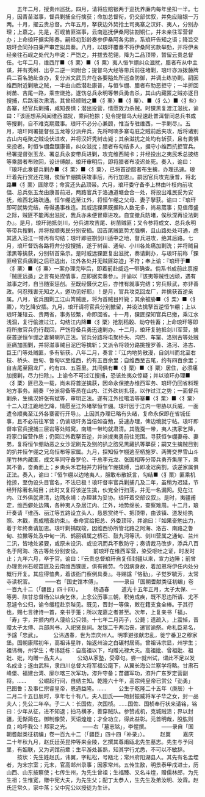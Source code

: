 <!-- { "loadSidebar": true } -->
　　五年二月，授贵州巡抚。四月，请将应赔银两于巡抚养廉内每年坐扣一半。七月，因青苗滋事，督兵剿捕全行擒获；命加总督衔，仍交部优叙，并免应赔银一万两。十月，擢云贵总督。六年五月，拏获边外焚抢土司夷寨之汉奸、夷人，分别办理；上嘉之。先是，石岘苗匪滋事，云南巡抚伊桑阿驻劄铜仁，并未亲往军营督办；上命琅玕据实陈奏。嗣经初彭龄奏参伊桑阿各劣款，系琅玕告知之语；降旨交琅玕会同孙曰秉严审定拟具奏。八月，以琅玕覆奏不将伊桑阿劣款举劾，并将伊未经亲往石岘之处代为申说：严饬之，并拔去花翎，降为二品顶带，暂留云贵总督任。七年二月，维西厅■〈犭栗〉■〈犭粟〉夷人恒乍绷纠众滋扰，腊者布从中主谋，并有秃树、出亨二逆一同附合；提督乌大经等带兵前往堵剿，琅玕亦派拨藤牌兵二百名驰赴查办，复分派文武员弁在各要隘处所巡查防御，并调土练协剿。嗣因维西附近剿散之贼，一半由山后潜赴康普，与恒乍绷、腊者布助恶拒守；一半折回树苗、吉尾一路，乘空烧抢。遂饬总兵永明等带兵勇击杀，其山内藏匿之贼亦逐日搜捕，后路渐次肃清。其曾经顺贼之■〈犭栗〉■〈犭粟〉、■〈犭么〉■〈犭些〉各寨，经官兵剿捕，咸知畏惧；潜出投营，情愿效力杀贼。时猓黑复渡江滋扰，谕曰：『该匪想系风闻维西滋扰，乘间抢掠；见令提督乌大经速赴普洱督同总兵书成等搜剿，自不难克期蒇事。琅玕不必分心兼顾，惟当专驻维西，一手剿尽』。五月，琅玕同署提督张玉龙等分派弁兵，先将呵喃多寨屯驻之贼前后夹攻，后将诸别古山内屯聚之贼设伏进攻，并将汉奸秃树击毙；其余滋扰之处均有斩获，且有畏惧来投者。时恒乍绷盘踞康普，纠众滋扰；腊者布勾结多人，据守小维西抗拒官兵。经署提督张玉龙、署总兵永安带兵进剿，攻克维西贼卡；并经投出之夷民禾总披结等乘腊者布败回，设计缚献。琅玕审明后，即将腊者布凌迟处死。奏入，谕曰：『琅玕此奏督兵剿办■〈犭栗〉■〈犭粟〉，已将首逆腊者布生擒，办理迅速。琅玕着先行赏还花翎，俟恒乍绷擒获竣事后，再行加恩』。嗣因官兵攻克康普，将北路■〈犭栗〉匪除尽；命赏还头品顶带。六月，琅玕委守备李上林由叶枝向前攻偪、总兵张玉龙由康普前进，两路官兵于洛通道塘会合一处，将投出难民妥为安抚，维西北路疏通。恒乍绷逃至江外，将恒乍绷之父母、妻子拏获。谕曰：『琅玕即可就势完结，毋得遇事株连。其威远猓黑既据称人数无多，尚易蒇事；见值瘴盛之际，贼匪不能再出滋扰，我兵亦未便冒瘴进攻。自宜撤兵防堵，俟秋深再设法剿办』。是月，琅玕驰抵剑川，分兵进攻吉尾、树苗贼匪；又令参将成文、总兵永明等带兵搜剿，并将投顺夷民分别安插。因吉尾贼匪势尤强横，且山路处处可通，虑其逃入沿江一带再有勾结；琅玕即驻劄剑川适中之地，督兵进攻，绝其后路。七月，琅玕督饬各路将弁分投搜捕，遂于树苗、通甸、小川各处痛加剿洗；并将贼目漾黑等擒获，分别斩首枭示。是时威远猓匪复出滋扰，奏请剿办，与琅玕前称「猓匪经官兵痛剿之后已逃出，江外各处并无贼匪踪迹」不符；奉上谕：『琅玕于■〈犭栗〉■〈犭粟〉一案办理完毕后，即着前赴威远一带确查。倘系书成前此禀报「贼匪远遁」之言有处捏情事，应即据实奏参』。并谕以『该夷等贼性凶顽，遇有滋事之时，自当随案惩创。至既经慑伏之后，亦惟有就事完结；穷兵黩武，亦非善政。何忍残害无知之人，邀功见好耶』！是月，官兵攻克回龙厂，并擒获首逆亲属。八月，官兵围剿工江山箐贼匪，将为首贼目歼毙；其余被胁■〈犭栗〉■〈犭粟〉，均乞降安插。九月，琅玕请将官兵分别撤留，并设法擒拏首逆恒乍绷；上以琅玕兼辖云、贵两省，事务较繁，命即回省。十一月，猓匪探知官兵已撤，乘江水浅涸，复行偷渡过江，勾结江内降■〈犭栗〉抢割稻榖、劫夺牲畜；上命琅玕等即将所撤官兵仍行截回，严饬将备兵勇迅速剿办。十二月，琅玕复驰抵剑川军营，擒获首逆恒乍绷之妻舅喇叭正法。官兵分路将屯聚桥头、沟巴、车窠、洛别古等处贼匪痛加围剿，并将滋事贼目泥巴等擒斩；又派令将领分路挑搜罗善、洛河、洛古、巨王门等处贼匪，多有斩获。八年二月，奏言：『江内地势散漫，自剑川而北至右枝、桥头、巨甸、鲁甸以至维西，约有五百余里；自维西至吉尾，约有四百余里；自吉尾至回龙厂，约有四、五百里。其间俱有■〈犭栗〉■〈犭粟〉居住，必须痛加搜剿，尽力扫除』。上谕令不可过江搜捕，恐该处夷众惊疑；并以琅玕办理■〈犭栗〉匪已及一载，尚未将首逆擒获，因命永保接办维西军务、琅玕仍回省料理地方事务。嗣奏『分派将备等员在山内、江外砍树扎筏，以作过江之势；一面督兵剿杀，生擒汉奸张有斌等，审明正法。遂有江外拉噶洛等寨■〈犭栗〉■〈犭粟〉十二人过江跪地乞降，情愿至江外堵拏恒乍绷。琅玕因于江内一带胁以兵威，一面遣令顺夷至江外各寨密行开导』。上因其办理已略有头绪，复命永保即在省城任事，且不必前往军营；仍谕琅玕务当倍如奋勉，妥速办理，俾边境就宁帖。琅玕即督率官兵搜捕三层岩等处贼窝，南塔一带均就肃清。其陇戛一带，夷人携家乞降，将家口留营作质；仍回江外截拏首逆，并派拨夷勇前往兜围。寻获恒乍绷妻母、妻弟，复将恒乍绷助恶之女沙泥刷先及别的扒之胞兄黑藏扒等拏获；嗣又生擒贼目别的扒并恒乍绷之兄乌恒布等家属。九月，探知恒乍棚逃至栖施罗、两箐交界雪山斗崖竹林内藏匿，成文率同守备罗伦、千总李元龙、张国相等分带兵勇齐集崖下，乘其不备，奋勇而上；乡勇头禾君相并力将恒乍绷擒缚，当即凌迟脔割，该逆家属俱正法。奏入，谕曰：『恒乍绷以边地夷人，胆敢布散妖言，勾结■〈犭栗〉匪乘机抢掠，至伪设头目官名，不法已极！琅玕督率官兵剿捕几及二年，虽稍为迟延，节经歼除著名贼目；此时又复将该逆生擒，伙党全行扫荡，并无一名漏网。见在江内、江外俱就肃清，边隅永靖：办理甚为妥协。琅玕着交部议叙』。是时，夷疆甫定，维西僻处边隅，各种夷人杂居江内、江外，地势绵长，查察难周。十二月，琅玕奏请『维西、丽江等五路设立头人，恳恩赏终千、把顶带，由该镇、道发给执照、木戳，责成稽查约束』。奉命赏给把总、外委顶带，并谕曰：『如果奋勉出力，着于年终奏请加恩。琅玕剿捕既竣，因维西协所管北路之阿海、洛古、南路之鲁甸、拉撇等处及中甸一汛、鹤丽镇属之桥石、鼓九河等汛、剑川营属之通甸、兰州二汛，皆地处紧要，或原未设汛、或设汛而兵不敷防守；奏请裁马改步，添兵八百名于阿海、洛古等处分别安设。
　　前琅玕在维西军营，染受呕吐之证，时发时止；九年六月，卒于官。谕曰：『云贵总督琅玕自复任封疆以来，宣力边陲；前曾办理贵州石岘苗匪及云南维西猓匪，俱有微劳。今因病身故，着加恩将伊任内处分概行开复。其应得恤典，着该衙门察例具奏』。寻赐諡『恪勤」。子觉罗毓芳，太常寺读祝官。
　　——右「国史馆本傅」。
　　——录自「国朝耆献类征初编」卷一百九十二（「疆臣」四十四）。
　　杨遇春
　　道光十五年正月，太子太保、一等男、陕甘总督杨公以疾乞休，上念公历事三朝，积劳成疾，既不忍违所请、尤不忍遽令公归，谕令缓程赴京陛见。既见，晋封一等侯，敕在籍支食全棒。于其行也，赐七言律诗一首，亲书于箑；所以宠嘉之者甚至。次年，上复亲书「福」、「寿」字，并颁内府人薓给公只领。十七年二月丙子，公薨；遗疏入，上震悼，晋赠太子太傅、兵部尚书，入祀贤良祠。发银二千两治丧，遣官谕祭。命礼臣易名，予諡「忠武」。
　　公讳遇春，世为祟庆州人。明季避张献忠乱，徙宁番卫之穆家堡。国朝康熙初年，高祖讳星祚，始返州治之白碾村居焉。曾祖讳宗显，州学生；祖讳梅，州学生；考讳廷栋：自高祖以下，均赠光禄大夫。高祖妣、曾祖妣、祖妣、妣，均赠一品夫人。
　　公幼从家塾，受章句。尝一就州试，谓此不足以发名成业；遂由武科，隶四川总督大将军福公麾下，从翼长海公兰察学将略。甘肃石峰堡、福建台湾、廓尔喀三次军功，洊升守备；苗疆军功，洊升广东罗定营副将。……
　　公崛起行间，自结主知。乾隆六十年，高宗纯皇帝已赏公「劲勇」巴图鲁；及事仁宗睿皇帝，恩遇益隆。……
　　公生于乾隆二十五年（庚辰）十二月二十五日辰时，享年七十有八。夫人田氏——貤封振威将军子华之女，封一品夫人；先公二年卒。子二人：长国佐，次国桢。……国佐、国桢奉行状来请铭，铭曰：少年从征，进不知退；拍马横矛，善穿贼队。参赞戎机，克城贼溃；界以封疆，无惭简在。御制像赞，天语煌煌；才全功立，得此益彰。元首明哉，股肱则良；呜呼我公！邦家之光。
　　——右「墓志铭」，李惺撰。
　　——录自「国朝耆献类征初编」卷一百九十二（「疆臣」四十四「补录」）。
　　赵翼
　　嘉庆二十年秋九月，赵氏廷英昆仲等来金陵，乞撰其尊甫瓯北先生墓志。先生与予同里，有姻联，又为词馆前辈；生平游处甚熟，知其学行尤悉，不可以不敏辞。
　　按状：先生姓赵氏，讳翼，字耘松，号瓯北；常州府阳湖县人。其先有名孟堙者，为宋宗室；元末，官高邮州录事；因家常州。五传生敔，明景泰甲戌进士，历山西、山东按察使；七传生州，为先生曾祖；生福臻、又名斗煃，赠儒林郎，为先生祖；生惟宽，赠中宪大夫，为先生父；配丁太恭人，生先生及弟汝明、汝霖。赵氏迁常久，家中落；父中宪公以授徒为生计。
